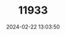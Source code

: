 ---
title: "11933"
category: "Liberiictis kuhni"
draft: false
date: 2024-02-22 13:03:50
languages:
  German: ["Liberia-Kusimanse"]
  French: ["Mangouste du Liberia"]
  English: ["Liberian Mongoose"]
---